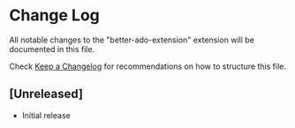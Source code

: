 # Change Log

All notable changes to the "better-ado-extension" extension will be documented in this file.

Check [Keep a Changelog](http://keepachangelog.com/) for recommendations on how to structure this file.

## [Unreleased]

- Initial release